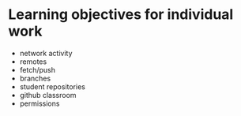 # Learning objectives for individual work

* network activity
* remotes
* fetch/push
* branches
* student repositories
* github classroom
* permissions
